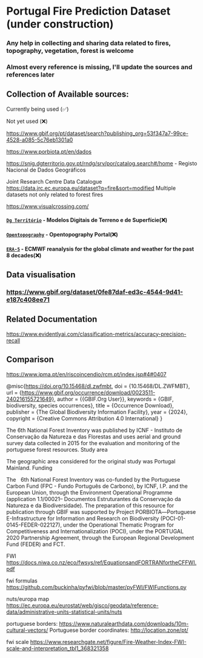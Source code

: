 # Portugal Fire Prediction Dataset (under construction)

### Any help in collecting and sharing data related to fires, topography, vegetation, forest is welcome


### Almost every reference is missing, I'll update the sources and references later

## Collection of Available sources:

Currently being used (✅)

Not yet used (❌)

https://www.gbif.org/pt/dataset/search?publishing_org=53f347a7-99ce-4528-a085-5c76eb1301a0

https://www.porbiota.pt/en/dados

https://snig.dgterritorio.gov.pt/rndg/srv/por/catalog.search#/home - Registo Nacional de Dados Geográficos

Joint Research Centre Data Catalogue https://data.jrc.ec.europa.eu/dataset?q=fire&sort=modified Multiple datasets not only related to forest fires

https://www.visualcrossing.com/


#### [`Dg Território`](https://www.dgterritorio.gov.pt/cartografia/cartografia-topografica/modelos-digitais-do-terreno?language=en) - Modelos Digitais de Terreno e de Superfície(❌) 

#### [`Opentopography`](https://portal.opentopography.org/datasets) - Opentopography Portal(❌) 

#### [`ERA-5`](https://cds.climate.copernicus.eu/cdsapp#!/software/app-era5-explorer?tab=appcode) - ECMWF reanalysis for the global climate and weather for the past 8 decades(❌)

## Data visualisation


### https://www.gbif.org/dataset/0fe87daf-ed3c-4544-9d41-e187c408ee71


## Related Documentation

https://www.evidentlyai.com/classification-metrics/accuracy-precision-recall


## Comparison
https://www.ipma.pt/en/riscoincendio/rcm.pt/index.jsp#4#0407

@misc{https://doi.org/10.15468/dl.zwfmbt,
  doi = {10.15468/DL.ZWFMBT},
  url = {https://www.gbif.org/occurrence/download/0023511-240216155721649},
  author = {{GBIF.Org User}},
  keywords = {GBIF, biodiversity, species occurrences},
  title = {Occurrence Download},
  publisher = {The Global Biodiversity Information Facility},
  year = {2024},
  copyright = {Creative Commons Attribution 4.0 International}
}



The 6th National Forest Inventory was published by ICNF - Instituto de Conservação da Natureza e das Florestas and uses aerial and ground survey data collected in 2015 for the evaluation and monitoring of the portuguese forest resources.
Study area

The geographic area considered for the original study was Portugal Mainland.
Funding

The    6th National Forest Inventory was co-funded by the Portuguese Carbon Fund (FPC - Fundo Português de Carbono), by ICNF, I.P. and the European Union, through the Environment Operational Programme (application 1.1/00021– Documentos Estruturantes da Conservação da Natureza e da Biodiversidade). The preparation of this resource for publication through GBIF was supported by Project PORBIOTA―Portuguese E-Infrastructure for Information and Research on Biodiversity (POCI-01-0145-FEDER-022127), under the Operational Thematic Program for Competitiveness and Internationalization (POCI), under the PORTUGAL 2020 Partnership Agreement, through the European Regional Development Fund (FEDER) and FCT.



FWI https://docs.niwa.co.nz/eco/fwsys/ref/EquationsandFORTRANfortheCFFWI.pdf

fwi formulas https://github.com/buckinha/pyfwi/blob/master/pyFWI/FWIFunctions.py

nuts/europa map https://ec.europa.eu/eurostat/web/gisco/geodata/reference-data/administrative-units-statistical-units/nuts

portuguese borders: https://www.naturalearthdata.com/downloads/10m-cultural-vectors/
Portuguese border coordinates: http://location.zone/pt/

fwi scale https://www.researchgate.net/figure/Fire-Weather-Index-FWI-scale-and-interpretation_tbl1_368321358
